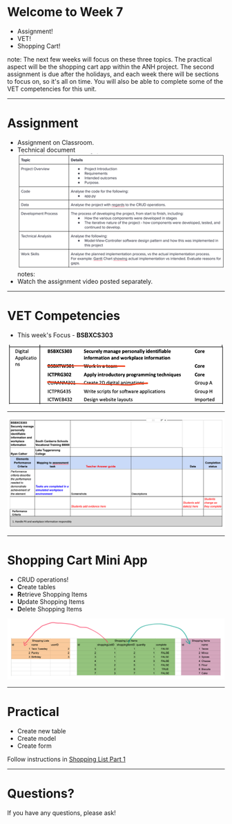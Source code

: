 # Welcome to Week 7

- Assignment!
- VET!
- Shopping Cart!

note: The next few weeks will focus on these three topics. The practical aspect will be the shopping cart app within the ANH project. 
The second assignment is due after the holidays, and each week there will be sections to focus on, so it's all on time.
You will also be able to complete some of the VET competencies for this unit.

---
# Assignment
- Assignment on Classroom.
- Technical document
![assessment2Topics](/WebDev/2-Digital-Applications/_topics/_images/assessment2Topics.png)
notes:
- Watch the assignment video posted separately.

---

# VET Competencies

- This week's Focus - **BSBXCS303**

![digitalApplicationsVETCompetencies](/WebDev/2-Digital-Applications/_topics/_images/digitalApplicationsVETCompetencies.png)

---

![BSBXCS303](/WebDev/2-Digital-Applications/_topics/_images/BSBXCS303.png)

---

# Shopping Cart Mini App
- CRUD operations!
- **C**reate tables
- **R**etrieve Shopping Items
- **U**pdate Shopping Items
- **D**elete Shopping Items

![shoppingListDatabaseExample](/WebDev/_shared/Projects/ANH/images/shoppingListDatabaseExample.png)

---
# Practical

- Create new table
- Create model
- Create form

Follow instructions in [Shopping List Part 1](/WebDev/_shared/Projects/ANH/shoppingListPart1.md)

---

# Questions?

If you have any questions, please ask!